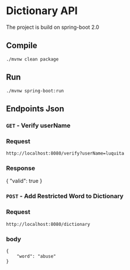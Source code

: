 # Dictionary API
The project is build on spring-boot 2.0

## Compile
```./mvnw clean package```

## Run
```./mvnw spring-boot:run```


## Endpoints Json
### `GET` -  Verify userName
### Request
```http://localhost:8080/verify?userName=luquita```
### Response
{
    "valid": true
}

### `POST` - Add Restricted Word to Dictionary
### Request
```http://localhost:8080/dictionary```
### body
```
{
    "word": "abuse"
}
```
